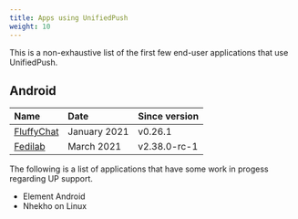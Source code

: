 ```yaml
---
title: Apps using UnifiedPush
weight: 10
---
```


This is a non-exhaustive list of the first few end-user applications that use UnifiedPush.

## Android

| Name                                 | Date         | Since version |
| :-------------                       | :----------- | :------------ |
| [FluffyChat](https://fluffychat.im/) | January 2021 | v0.26.1       |
| [Fedilab](https://fedilab.app/)      | March 2021   | v2.38.0-rc-1  |


The following is a list of applications that have some work in progess regarding UP support.

- Element Android
- Nhekho on Linux
